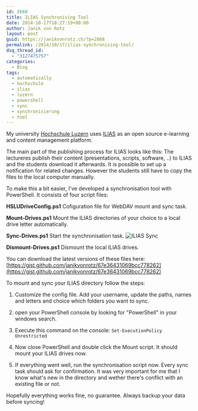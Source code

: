 ```yaml
---
id: 2668
title: ILIAS Synchronising Tool
date: 2014-10-17T18:27:19+00:00
author: Janik von Rotz
layout: post
guid: https://janikvonrotz.ch/?p=2668
permalink: /2014/10/17/ilias-synchronising-tool/
dsq_thread_id:
  - "3127475757"
categories:
  - Blog
tags:
  - automatically
  - hochschule
  - ilias
  - luzern
  - powershell
  - sync
  - synchronisierung
  - tool
---
```

My university [Hochschule Luzern](http://hslu.ch/) uses [ILIAS](http://www.ilias.de/docu/goto.php?target=root_1) as an open source e-learning and content management platform.

The main part of the publishing process for ILIAS looks like this: The lectureres publish their content (presentations, scripts, software, ..) to ILIAS and the students download it afterwards. It is possible to set up a notification for related changes. However the students still have to copy the files to the local computer manually.

To make this a bit easier, I've developed a synchronisation tool with PowerShell. It consists of four script files:
<!--more-->
**HSLUDriveConfig.ps1**
Cofiguration file for WebDAV mount and sync task.

**Mount-Drives.ps1**
Mount the ILIAS directories of your choice to a local drive letter automatically.

**Sync-Drives.ps1**
Start the synchronisation task.
![ILIAS Sync](https://janikvonrotz.ch/wp-content/uploads/2014/10/ILIAS-Sync-1024x674.png)

**Dismount-Drives.ps1**
Dismount the local ILIAS drives.

You can download the latest versions of these files here: [https://gist.github.com/janikvonrotz/67e36431069bcc778262](https://gist.github.com/janikvonrotz/67e36431069bcc778262)

To mount and sync your ILIAS directory follow the steps:

1. Customize the config file. Add your username, update the paths, names and letters and choice which folders you want to sync.

2. open your PowerShell console by looking for "PowerShell" in your windows search.

3. Execute this command on the console: `Set-ExecutionPolicy Unrestricted`

4. Now close PowerShell and double click the Mount script. It should mount your ILIAS drives now.

5. If everything went well, run the synchronisation script now. Every sync task should ask for confirmation. It was very important for me that I know what's new in the directory and wether there's conflict with an existing file or not.

Hopefully everything works fine, no guarantee. Always backup your data before syncing!
